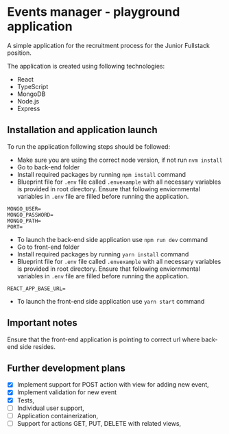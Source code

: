 # Events manager - playground application

A simple application for the recruitment process for the Junior Fullstack position.

The application is created using following technologies:

- React
- TypeScript
- MongoDB
- Node.js
- Express

## Installation and application launch

To run the application following steps should be followed:

- Make sure you are using the correct node version, if not run `nvm install`
- Go to back-end folder
- Install required packages by running `npm install` command
- Blueprint file for `.env` file called `.envexample` with all necessary variables is provided in root directory. Ensure that following enviornmental variables in `.env` file are filled before running the application.

```
MONGO_USER=
MONGO_PASSWORD=
MONGO_PATH=
PORT=
```

- To launch the back-end side application use `npm run dev` command
- Go to front-end folder
- Install required packages by running `yarn install` command
- Blueprint file for `.env` file called `.envexample` with all necessary variables is provided in root directory. Ensure that following enviornmental variables in `.env` file are filled before running the application.

```
REACT_APP_BASE_URL=
```

- To launch the front-end side application use `yarn start` command

## Important notes

Ensure that the front-end application is pointing to correct url where back-end side resides.

## Further development plans

- [x] Implement support for POST action with view for adding new event,
- [x] Implement validation for new event
- [x] Tests,
- [ ] Individual user support,
- [ ] Application containerization,
- [ ] Support for actions GET, PUT, DELETE with related views,
